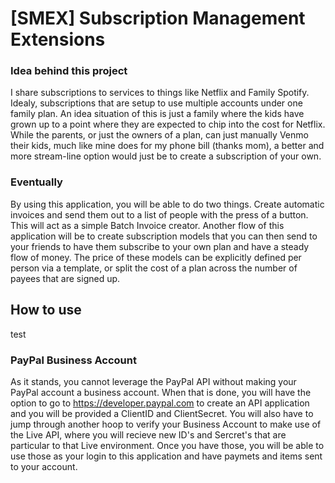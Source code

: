 # [SMEX] Subscription Management Extensions

### Idea behind this project
I share subscriptions to services to things like Netflix and Family Spotify. Idealy, subscriptions that are setup to use multiple accounts under one family plan. An idea situation of this is just a family where the kids have grown up to a point where they are expected to chip into the cost for Netflix.
While the parents, or just the owners of a plan, can just manually Venmo their kids, much like mine does for my phone bill (thanks mom), a better and more stream-line option would just be to create a subscription of your own.

### Eventually
By using this application, you will be able to do two things. Create automatic invoices and send them out to a list of people with the press of a button. This will act as a simple Batch Invoice creator. Another flow of this application will be to create subscription models that you can then send to your friends to have them subscribe to your own plan and have a steady flow of money.
The price of these models can be explicitly defined per person via a template, or split the cost of a plan across the number of payees that are signed up.

## How to use
test
### PayPal Business Account
As it stands, you cannot leverage the PayPal API without making your PayPal account a business account. When that is done, you will have the option to go to https://developer.paypal.com to create an API application and you will be provided a ClientID and ClientSecret. You will also have to jump through another hoop to verify your Business Account to make use of the Live API, where you will recieve new ID's and Sercret's that are particular to that Live environment. Once you have those, you will be able to use those as your login to this application and have paymets and items sent to your account.
